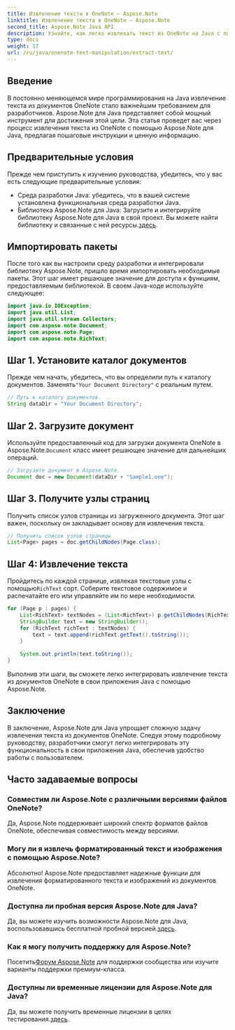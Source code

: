 ```yaml
---
title: Извлечение текста в OneNote — Aspose.Note
linktitle: Извлечение текста в OneNote — Aspose.Note
second_title: Aspose.Note Java API
description: Узнайте, как легко извлекать текст из OneNote на Java с помощью Aspose.Note. Легко интегрируйте, управляйте и улучшайте свои приложения.
type: docs
weight: 17
url: /ru/java/onenote-text-manipulation/extract-text/
---
```

## Введение
В постоянно меняющемся мире программирования на Java извлечение текста из документов OneNote стало важнейшим требованием для разработчиков. Aspose.Note для Java представляет собой мощный инструмент для достижения этой цели. Эта статья проведет вас через процесс извлечения текста из OneNote с помощью Aspose.Note для Java, предлагая пошаговые инструкции и ценную информацию.
## Предварительные условия
Прежде чем приступить к изучению руководства, убедитесь, что у вас есть следующие предварительные условия:
- Среда разработки Java: убедитесь, что в вашей системе установлена функциональная среда разработки Java.
-  Библиотека Aspose.Note для Java: Загрузите и интегрируйте библиотеку Aspose.Note для Java в свой проект. Вы можете найти библиотеку и связанные с ней ресурсы.[здесь](https://releases.aspose.com/note/java/).
## Импортировать пакеты
После того как вы настроили среду разработки и интегрировали библиотеку Aspose.Note, пришло время импортировать необходимые пакеты. Этот шаг имеет решающее значение для доступа к функциям, предоставляемым библиотекой. В своем Java-коде используйте следующее:
```java
import java.io.IOException;
import java.util.List;
import java.util.stream.Collectors;
import com.aspose.note.Document;
import com.aspose.note.Page;
import com.aspose.note.RichText;
```
## Шаг 1. Установите каталог документов
 Прежде чем начать, убедитесь, что вы определили путь к каталогу документов. Заменять`"Your Document Directory"` с реальным путем.
```java
// Путь к каталогу документов.
String dataDir = "Your Document Directory";
```
## Шаг 2. Загрузите документ
 Используйте предоставленный код для загрузки документа OneNote в Aspose.Note.`Document` класс имеет решающее значение для дальнейших операций.
```java
// Загрузите документ в Aspose.Note.
Document doc = new Document(dataDir + "Sample1.one");
```
## Шаг 3. Получите узлы страниц
Получить список узлов страницы из загруженного документа. Этот шаг важен, поскольку он закладывает основу для извлечения текста.
```java
// Получить список узлов страницы
List<Page> pages = doc.getChildNodes(Page.class);
```
## Шаг 4: Извлечение текста
Пройдитесь по каждой странице, извлекая текстовые узлы с помощью`RichText` сорт. Соберите текстовое содержимое и распечатайте его или управляйте им по мере необходимости.
```java
for (Page p : pages) {
    List<RichText> textNodes = (List<RichText>) p.getChildNodes(RichText.class);
    StringBuilder text = new StringBuilder();
    for (RichText richText : textNodes) {
        text = text.append(richText.getText().toString());
    }
    
    System.out.println(text.toString());
}
```
Выполнив эти шаги, вы сможете легко интегрировать извлечение текста из документов OneNote в свои приложения Java с помощью Aspose.Note.
## Заключение
В заключение, Aspose.Note для Java упрощает сложную задачу извлечения текста из документов OneNote. Следуя этому подробному руководству, разработчики смогут легко интегрировать эту функциональность в свои приложения Java, обеспечив удобство работы с пользователем.
## Часто задаваемые вопросы
### Совместим ли Aspose.Note с различными версиями файлов OneNote?
Да, Aspose.Note поддерживает широкий спектр форматов файлов OneNote, обеспечивая совместимость между версиями.
### Могу ли я извлечь форматированный текст и изображения с помощью Aspose.Note?
Абсолютно! Aspose.Note предоставляет надежные функции для извлечения форматированного текста и изображений из документов OneNote.
### Доступна ли пробная версия Aspose.Note для Java?
Да, вы можете изучить возможности Aspose.Note для Java, воспользовавшись бесплатной пробной версией.[здесь](https://releases.aspose.com/).
### Как я могу получить поддержку для Aspose.Note?
 Посетить[Форум Aspose.Note](https://forum.aspose.com/c/note/28) для поддержки сообщества или изучите варианты поддержки премиум-класса.
### Доступны ли временные лицензии для Aspose.Note для Java?
 Да, вы можете получить временные лицензии в целях тестирования.[здесь](https://purchase.aspose.com/temporary-license/).